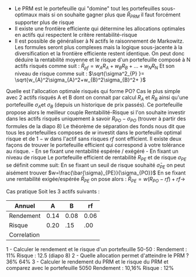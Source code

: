 - Le PRM est le portefeuille qui "domine" tout les portefeuilles sous-optimaux mais si on souhaite gagner plus que $\bar{R}_{PRM}$ il faut forcément supporter plus de risque
- Il existe une frontière efficiente qui détermine les allocations optimales en actifs qui respectent le critère rentabilité-risque
- Il est possible de généraliser à N actifs le raisonnement de Markowitz. Les formules seront plus complexes mais la logique sous-jacente à la diversification et la frontière efficiente restent identique.
  On peut donc déduire la rentabilité moyenne et le risque d'un portefeuille composé à N actifs risqués comme suit : 
  $\bar{R}_{pf} =w_{A}R_{A}+w_{B}R_{B}+\dots+w_{N}R_{N}$
  Et son niveau de risque comme suit : $\sqrt{\sigma^2_{P} }= \sqrt{w_{A}^2\sigma_{A}^2+w_{B}^2\sigma_{B}^2+ }$

Quelle est l'allocation optimale risqués qui forme PO?
	Cas le plus simple avec 2 actifs risqués A et B dont on connait par calcul $R_{A}$ et $R_{B}$ ainsi qu'une portefeuille $\sigma_{A}$et $\sigma_{B}$ (depuis un historique de prix passés).
		Ce portefeuille propose alors le meilleur couple Rentabilité-Risque si l'on souhaite investir dans les actifs risqués uniquement à savoir $R_{PO}-\sigma_{PO}$ (trouver à partir des formules de la diapo 8)
	Le théorème de séparation des fonds nous dit que tous les portefeuilles composes de $w$ investit dans le portefeuille optimal risque et de $1-w$ dans l'actif sans risques $rf$  sont efficient.
	Il existe deux façons de trouver le portefeuille efficient qui correspond à votre tolérance au risque.
		- En se fixant une rentabilité espérée / exégéré
		- En fixant un niveau de risque
	Le portefeuille efficient de rentabilité $R_{PE}$ et de risque $\sigma_{PE}$ se définit comme suit:
	En se fixant un seuil de risque souhaité $\bar{\sigma}_{PE}$ on peut aisément trouver $w=\frac{\bar{\sigma}_{PE}}{\sigma_{PO}}$
	En se fixant une rentabilité exigée/espérée $\bar{R}_{PE}$ on pose alors : $\bar{R}_{PE}=w(R_{PO}-rf)+rf \rightarrow$  




Cas pratique
	Soit les 3 actifs suivants :

| Annuel      | A    | B    | rf   |
| ----------- | ---- | ---- | ---- |
| Rendement   | 0.14 | 0.08 | 0.06 |
| Risque      | 0.20 | .15  | .00  |
| Correlation |      |      |      |
1 - Calculer le rendement et le risque d'un portefeuille 50-50 : 
	Rendement : 11%
	Risque : 12.5 (diapo 8)
2 - Quelle allocation permet d'atteindre le PRM ?
	36%
	64%
3 - Calculer le rendement du PRM et le risque du PRM et comparez avec le portefeuille 5050
	Rendement : 10,16%
	Risque : 12%
 
